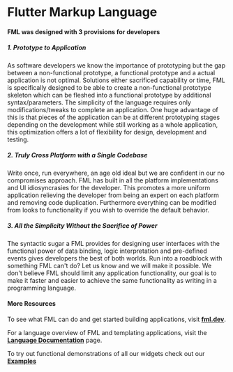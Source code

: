 # Flutter Markup Language

#### FML was designed with 3 provisions for developers
##### 1. **Prototype to Application**
As software developers we know the importance of prototyping but the gap between a non-functional prototype, a functional prototype and a actual application is not optimal. Solutions either sacrificed capability or time, FML is specifically designed to be able to create a non-functional prototype skeleton which can be fleshed into a functional prototype by additional syntax/parameters. The simplicity of the language requires only modifications/tweaks to complete an application. One huge advantage of this is that pieces of the application can be at different prototyping stages depending on the development while still working as a whole application, this optimization offers a lot of flexibility for design, development and testing.

##### 2. **Truly Cross Platform with a Single Codebase**
Write once, run everywhere, an age old ideal but we are confident in our no compromises approach. FML has built in all the platform implementations and UI idiosyncrasies for the developer. This promotes a more uniform application relieving the developer from being an expert on each platform and removing code duplication. Furthermore everything can be modified from looks to functionality if you wish to override the default behavior.

##### 3. **All the Simplicity Without the Sacrifice of Power**
The syntactic sugar a FML provides for designing user interfaces with the functional power of data binding, logic interpretation and pre-defined events gives developers the best of both worlds. Run into a roadblock with something FML can't do? Let us know and we will make it possible. We don't believe FML should limit any application functionality, our goal is to make it faster and easier to achieve the same functionality as writing in a programming language.

#### More Resources

To see what FML can do and get started building applications, visit [**fml.dev**](https://fml.dev/).

For a language overview of FML and templating applications, visit the [**Language Documentation**](https://github.com/AppDaddy-Software-Solutions-Inc/Flutter-Markup-Language/wiki/Home) page.

To try out functional demonstrations of all our widgets check out our [**Examples**](https://fml.dev/#/assets/templates/examples/examples.xml)

